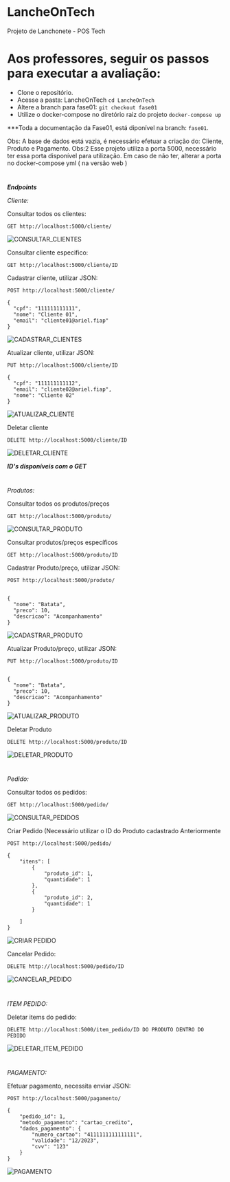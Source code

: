 # LancheOnTech
Projeto de Lanchonete - POS Tech

# Aos professores, seguir os passos para executar a avaliação:
- Clone o repositório.
- Acesse a pasta: LancheOnTech `cd LancheOnTech`
- Altere a branch para fase01: `git checkout fase01`
- Utilize o docker-compose no diretório raiz do projeto `docker-compose up`

***Toda a documentação da Fase01, está diponível na branch: `fase01`.

Obs: A base de dados está vazia, é necessário efetuar a criação do: Cliente, Produto e Pagamento.
Obs:2 Esse projeto utiliza a porta 5000, necessário ter essa porta disponível para utilização. Em caso de não ter, alterar a porta no docker-compose yml ( na versão web )

#

***Endpoints***

*Cliente:*

Consultar todos os clientes:

`GET http://localhost:5000/cliente/`

![CONSULTAR_CLIENTES](https://github.com/arielamaral/LancheOnTech/blob/endpoints/CONSULTA_CLIENTE.png)

Consultar cliente especifico:

`GET http://localhost:5000/cliente/ID`

Cadastrar cliente, utilizar JSON: 

`POST http://localhost:5000/cliente/`

```
{
  "cpf": "111111111111",
  "nome": "Cliente 01",
  "email": "cliente01@ariel.fiap"
}
```

![CADASTRAR_CLIENTES](https://github.com/arielamaral/LancheOnTech/blob/endpoints/CADASTRA_CLIENTE.png)

Atualizar cliente, utilizar JSON: 

`PUT http://localhost:5000/cliente/ID`

```
{
  "cpf": "111111111112",
  "email": "cliente02@ariel.fiap",
  "nome": "Cliente 02"
}
```

![ATUALIZAR_CLIENTE](https://github.com/arielamaral/LancheOnTech/blob/endpoints/ATUALIZA_CLIENTE.png)

Deletar cliente

`DELETE http://localhost:5000/cliente/ID`

![DELETAR_CLIENTE](https://github.com/arielamaral/LancheOnTech/blob/endpoints/DELETA_CLIENTE.png)

***ID's disponíveis com o GET***

#

*Produtos:*

Consultar todos os produtos/preços

`GET http://localhost:5000/produto/`

![CONSULTAR_PRODUTO](https://github.com/arielamaral/LancheOnTech/blob/endpoints/CONSULTAR_PRODUTOS.png)

Consultar  produtos/preços específicos

`GET http://localhost:5000/produto/ID`

Cadastrar Produto/preço, utilizar JSON: 

`POST http://localhost:5000/produto/`

```

{
  "nome": "Batata",
  "preco": 10,
  "descricao": "Acompanhamento"
}

```

![CADASTRAR_PRODUTO](https://github.com/arielamaral/LancheOnTech/blob/endpoints/CADASTRAR_PRODUTO.png)

Atualizar Produto/preço, utilizar JSON: 

`PUT http://localhost:5000/produto/ID`

```

{
  "nome": "Batata",
  "preco": 10,
  "descricao": "Acompanhamento"
}

```

![ATUALIZAR_PRODUTO](https://github.com/arielamaral/LancheOnTech/blob/endpoints/ATUALIZAR_PRODUTO.png)

Deletar Produto

`DELETE http://localhost:5000/produto/ID`

![DELETAR_PRODUTO](https://github.com/arielamaral/LancheOnTech/blob/endpoints/DELETAR_PRODUTO.png)

#

*Pedido:*

Consultar todos os pedidos:

`GET http://localhost:5000/pedido/`

![CONSULTAR_PEDIDOS](https://github.com/arielamaral/LancheOnTech/blob/endpoints/CONSULTAR_PEDIDO.png)

Criar Pedido (Necessário utilizar o ID do Produto cadastrado Anteriormente

`POST http://localhost:5000/pedido/`

```
{
    "itens": [
        {
            "produto_id": 1,
            "quantidade": 1
        },
        {
            "produto_id": 2,
            "quantidade": 1
        }

    ]
}

```
![CRIAR PEDIDO](https://github.com/arielamaral/LancheOnTech/blob/endpoints/CRIAR_PEDIDO.png)

Cancelar Pedido:

`DELETE http://localhost:5000/pedido/ID`

![CANCELAR_PEDIDO](https://github.com/arielamaral/LancheOnTech/blob/endpoints/CANCELAR_PEDIDO.png)

# 

*ITEM PEDIDO:*

Deletar items do pedido:

 `DELETE http://localhost:5000/item_pedido/ID DO PRODUTO DENTRO DO PEDIDO`

 ![DELETAR_ITEM_PEDIDO](https://github.com/arielamaral/LancheOnTech/blob/endpoints/REMOVER_ITEM_PEDIDO.png)

 #

*PAGAMENTO:*

Efetuar pagamento, necessita enviar JSON:

`POST http://localhost:5000/pagamento/`

```
{
    "pedido_id": 1,
    "metodo_pagamento": "cartao_credito",
    "dados_pagamento": {
        "numero_cartao": "4111111111111111",
        "validade": "12/2023",
        "cvv": "123"
    }
}
```
![PAGAMENTO](https://github.com/arielamaral/LancheOnTech/blob/endpoints/PAGAMENTO_PEDIDO.png)
